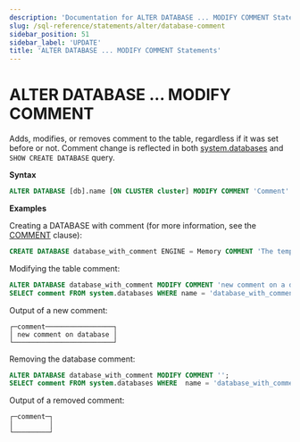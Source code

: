 ```yaml
---
description: 'Documentation for ALTER DATABASE ... MODIFY COMMENT Statements'
slug: /sql-reference/statements/alter/database-comment
sidebar_position: 51
sidebar_label: 'UPDATE'
title: 'ALTER DATABASE ... MODIFY COMMENT Statements'
---
```


# ALTER DATABASE ... MODIFY COMMENT

Adds, modifies, or removes comment to the table, regardless if it was set before or not. Comment change is reflected in both [system.databases](/operations/system-tables/databases.md) and `SHOW CREATE DATABASE` query.

**Syntax**

``` sql
ALTER DATABASE [db].name [ON CLUSTER cluster] MODIFY COMMENT 'Comment'
```

**Examples**

Creating a DATABASE with comment (for more information, see the [COMMENT](/sql-reference/statements/create/table#comment-clause) clause):

``` sql
CREATE DATABASE database_with_comment ENGINE = Memory COMMENT 'The temporary database';
```

Modifying the table comment:

``` sql
ALTER DATABASE database_with_comment MODIFY COMMENT 'new comment on a database';
SELECT comment FROM system.databases WHERE name = 'database_with_comment';
```

Output of a new comment:

```text
┌─comment─────────────────┐
│ new comment on database │
└─────────────────────────┘
```

Removing the database comment:

``` sql
ALTER DATABASE database_with_comment MODIFY COMMENT '';
SELECT comment FROM system.databases WHERE  name = 'database_with_comment';
```

Output of a removed comment:

```text
┌─comment─┐
│         │
└─────────┘
```
